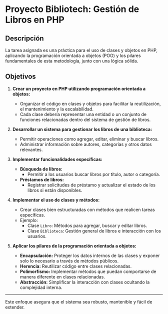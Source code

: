 # Proyecto Bibliotech: Gestión de Libros en PHP

## Descripción

La tarea asignada es una práctica para el uso de clases y objetos en PHP, aplicando la programación orientada a objetos (POO) y los pilares fundamentales de esta metodología, junto con una lógica sólida.

## Objetivos

1. **Crear un proyecto en PHP utilizando programación orientada a objetos:**

   - Organizar el código en clases y objetos para facilitar la reutilización, el mantenimiento y la escalabilidad.
   - Cada clase debería representar una entidad o un conjunto de funciones relacionadas dentro del sistema de gestión de libros.

2. **Desarrollar un sistema para gestionar los libros de una biblioteca:**

   - Permitir operaciones como agregar, editar, eliminar y buscar libros.
   - Administrar información sobre autores, categorías y otros datos relevantes.

3. **Implementar funcionalidades específicas:**

   - **Búsqueda de libros:**
     - Permitir a los usuarios buscar libros por título, autor o categoría.
   - **Préstamos de libros:**
     - Registrar solicitudes de préstamo y actualizar el estado de los libros si están disponibles.

4. **Implementar el uso de clases y métodos:**

   - Crear clases bien estructuradas con métodos que realicen tareas específicas.
   - Ejemplo:
     - Clase `Libro`: Métodos para agregar, buscar y editar libros.
     - Clase `Biblioteca`: Gestión general de libros e interacción con los usuarios.

5. **Aplicar los pilares de la programación orientada a objetos:**
   - **Encapsulación:** Proteger los datos internos de las clases y exponer solo lo necesario a través de métodos públicos.
   - **Herencia:** Reutilizar código entre clases relacionadas.
   - **Polimorfismo:** Implementar métodos que puedan comportarse de manera diferente en clases relacionadas.
   - **Abstracción:** Simplificar la interacción con clases ocultando la complejidad interna.

---

Este enfoque asegura que el sistema sea robusto, mantenible y fácil de extender.

